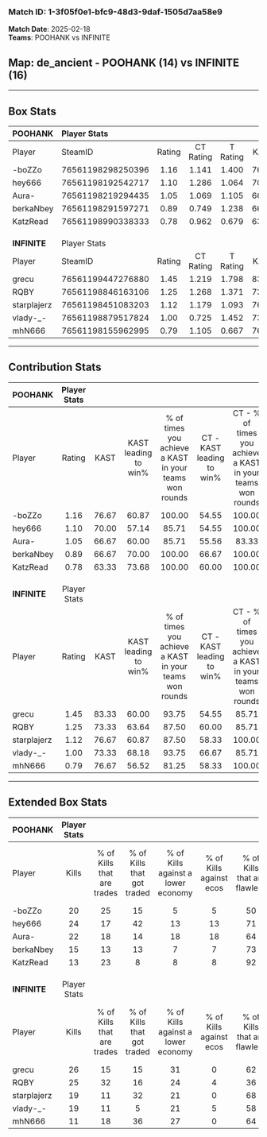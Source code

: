 ### Match ID: 1-3f05f0e1-bfc9-48d3-9daf-1505d7aa58e9  
**Match Date**: 2025-02-18  
**Teams**: POOHANK vs INFINITE  

## **Map**: de_ancient - POOHANK (14) vs INFINITE (16)  
---  

## Box Stats  

| **POOHANK**  | Player Stats      |        |           |          |       |      |       |         |        |      |     |
| :- | :- | :-: | :-: | :-: | :-: | :-: | :-: | :-: | :-: | :-: | :-: |
| Player       | SteamID           | Rating | CT Rating | T Rating | KAST  | ADR  | Kills | Assists | Deaths | K/D  | HS% |
| -boZZo       | 76561198298250396 |  1.16  |   1.141   |  1.400   | 76.67 | 82.3 |  20   |   10    |   19   | 1.05 | 65  |
| hey666       | 76561198192542717 |  1.10  |   1.286   |  1.064   | 70.00 | 89.7 |  24   |    9    |   27   | 0.89 | 20  |
| Aura-        | 76561198219294435 |  1.05  |   1.069   |  1.105   | 66.67 | 59.3 |  22   |    5    |   19   | 1.16 | 27  |
| berkaNbey    | 76561198291597271 |  0.89  |   0.749   |  1.238   | 66.67 | 63.5 |  15   |    9    |   18   | 0.83 | 53  |
| KatzRead     | 76561198990338333 |  0.78  |   0.962   |  0.679   | 63.33 | 52.1 |  13   |    6    |   17   | 0.76 | 69  |
|              |                   |        |           |          |       |      |       |         |        |      |     |
|              |                   |        |           |          |       |      |       |         |        |      |     |
|              |                   |        |           |          |       |      |       |         |        |      |     |
| **INFINITE** | Player Stats      |        |           |          |       |      |       |         |        |      |     |
| Player       | SteamID           | Rating | CT Rating | T Rating | KAST  | ADR  | Kills | Assists | Deaths | K/D  | HS% |
| grecu        | 76561199447276880 |  1.45  |   1.219   |  1.798   | 83.33 | 86.8 |  26   |    6    |   15   | 1.73 | 30  |
| RQBY         | 76561198846163106 |  1.25  |   1.268   |  1.371   | 73.33 | 88.9 |  25   |    6    |   21   | 1.19 | 56  |
| starplajerz  | 76561198451083203 |  1.12  |   1.179   |  1.093   | 76.67 | 74.9 |  19   |    9    |   18   | 1.06 | 57  |
| vlady-_-     | 76561198879517824 |  1.00  |   0.725   |  1.452   | 73.33 | 63.8 |  19   |    6    |   21   | 0.90 | 52  |
| mhN666       | 76561198155962995 |  0.79  |   1.105   |  0.667   | 76.67 | 53.6 |  11   |    5    |   19   | 0.58 | 54  |
---  

## Contribution Stats  

| **POOHANK**  | Player Stats |       |                      |                                                        |                           |                                                             |                          |                                                            |
| :- | :-: | :-: | :-: | :-: | :-: | :-: | :-: | :-: |
| Player       |    Rating    | KAST  | KAST leading to win% | % of times you achieve a KAST in your teams won rounds | CT - KAST leading to win% | CT - % of times you achieve a KAST in your teams won rounds | T - KAST leading to win% | T - % of times you achieve a KAST in your teams won rounds |
| -boZZo       |     1.16     | 76.67 |        60.87         |                         100.00                         |           54.55           |                           100.00                            |          66.67           |                           100.00                           |
| hey666       |     1.10     | 70.00 |        57.14         |                         85.71                          |           54.55           |                           100.00                            |          60.00           |                           75.00                            |
| Aura-        |     1.05     | 66.67 |        60.00         |                         85.71                          |           55.56           |                            83.33                            |          63.64           |                           87.50                            |
| berkaNbey    |     0.89     | 66.67 |        70.00         |                         100.00                         |           66.67           |                           100.00                            |          72.73           |                           100.00                           |
| KatzRead     |     0.78     | 63.33 |        73.68         |                         100.00                         |           60.00           |                           100.00                            |          88.89           |                           100.00                           |
|              |              |       |                      |                                                        |                           |                                                             |                          |                                                            |
|              |              |       |                      |                                                        |                           |                                                             |                          |                                                            |
|              |              |       |                      |                                                        |                           |                                                             |                          |                                                            |
| **INFINITE** | Player Stats |       |                      |                                                        |                           |                                                             |                          |                                                            |
| Player       |    Rating    | KAST  | KAST leading to win% | % of times you achieve a KAST in your teams won rounds | CT - KAST leading to win% | CT - % of times you achieve a KAST in your teams won rounds | T - KAST leading to win% | T - % of times you achieve a KAST in your teams won rounds |
| grecu        |     1.45     | 83.33 |        60.00         |                         93.75                          |           54.55           |                            85.71                            |          64.29           |                           100.00                           |
| RQBY         |     1.25     | 73.33 |        63.64         |                         87.50                          |           60.00           |                            85.71                            |          66.67           |                           88.89                            |
| starplajerz  |     1.12     | 76.67 |        60.87         |                         87.50                          |           58.33           |                           100.00                            |          63.64           |                           77.78                            |
| vlady-_-     |     1.00     | 73.33 |        68.18         |                         93.75                          |           66.67           |                            85.71                            |          69.23           |                           100.00                           |
| mhN666       |     0.79     | 76.67 |        56.52         |                         81.25                          |           58.33           |                           100.00                            |          54.55           |                           66.67                            |
---  

## Extended Box Stats  

| **POOHANK**  | Player Stats |                            |                            |                                    |                         |                              |                                 |        |                             |                                     |                          |                               |                            |
| :- | :-: | :-: | :-: | :-: | :-: | :-: | :-: | :-: | :-: | :-: | :-: | :-: | :-: |
| Player       |    Kills     | % of Kills that are trades | % of Kills that got traded | % of Kills against a lower economy | % of Kills against ecos | % of Kills that are flawless | % of Kills that are close duels | Deaths | % of Deaths that get traded | % of Deaths against a lower economy | % of Deaths against ecos | % of Deaths that are flawless | % of Deaths that are close |
| -boZZo       |      20      |             25             |             15             |                 5                  |            5            |              50              |               10                |   19   |             32              |                  5                  |            5             |              42               |             11             |
| hey666       |      24      |             17             |             42             |                 13                 |           13            |              71              |                0                |   27   |             15              |                  4                  |            4             |              74               |             4              |
| Aura-        |      22      |             18             |             14             |                 18                 |           18            |              64              |                5                |   19   |             11              |                  0                  |            0             |              58               |             0              |
| berkaNbey    |      15      |             13             |             13             |                 7                  |            7            |              73              |                7                |   18   |             28              |                  6                  |            6             |              50               |             6              |
| KatzRead     |      13      |             23             |             8              |                 8                  |            8            |              92              |                0                |   17   |             12              |                  6                  |            6             |              53               |             12             |
|              |              |                            |                            |                                    |                         |                              |                                 |        |                             |                                     |                          |                               |                            |
|              |              |                            |                            |                                    |                         |                              |                                 |        |                             |                                     |                          |                               |                            |
|              |              |                            |                            |                                    |                         |                              |                                 |        |                             |                                     |                          |                               |                            |
| **INFINITE** | Player Stats |                            |                            |                                    |                         |                              |                                 |        |                             |                                     |                          |                               |                            |
| Player       |    Kills     | % of Kills that are trades | % of Kills that got traded | % of Kills against a lower economy | % of Kills against ecos | % of Kills that are flawless | % of Kills that are close duels | Deaths | % of Deaths that get traded | % of Deaths against a lower economy | % of Deaths against ecos | % of Deaths that are flawless | % of Deaths that are close |
| grecu        |      26      |             15             |             15             |                 31                 |            0            |              62              |                8                |   15   |             13              |                 13                  |            0             |              80               |             0              |
| RQBY         |      25      |             32             |             16             |                 24                 |            4            |              36              |                8                |   21   |             19              |                 29                  |            5             |              76               |             0              |
| starplajerz  |      19      |             11             |             32             |                 21                 |            0            |              68              |               11                |   18   |             17              |                 17                  |            6             |              56               |             17             |
| vlady-_-     |      19      |             11             |             5              |                 21                 |            5            |              58              |                0                |   21   |             24              |                 19                  |            5             |              71               |             0              |
| mhN666       |      11      |             18             |             36             |                 27                 |            0            |              64              |                0                |   19   |             26              |                 26                  |            5             |              63               |             5              |
